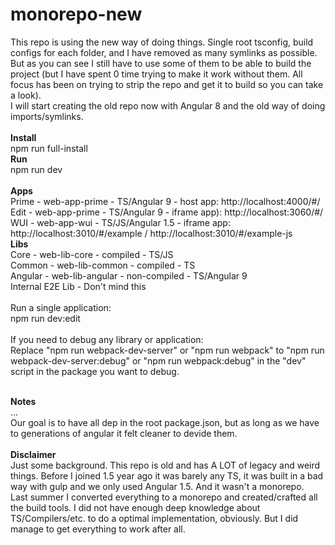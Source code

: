 # monorepo-new
This repo is using the new way of doing things. Single root tsconfig, build configs for each folder, and I have removed as many symlinks as possible. But as you can see I still have to use some of them to be able to build the project (but I have spent 0 time trying to make it work without them. All focus has been on trying to strip the repo and get it to build so you can take a look).<br/>
I will start creating the old repo now with Angular 8 and the old way of doing imports/symlinks.<br/><br/>
<b>Install</b><br/>
npm run full-install<br/>
<b>Run</b><br/>
npm run dev<br/>
<br/>
<b>Apps</b><br/>
Prime - web-app-prime - TS/Angular 9 - host app: http://localhost:4000/#/<br/>
Edit - web-app-prime - TS/Angular 9 - iframe app): http://localhost:3060/#/<br/>
WUI - web-app-wui - TS/JS/Angular 1.5 - iframe app: http://localhost:3010/#/example / http://localhost:3010/#/example-js<br/>
<b>Libs</b><br/>
Core - web-lib-core - compiled - TS/JS<br/>
Common - web-lib-common - compiled - TS<br/>
Angular - web-lib-angular - non-compiled - TS/Angular 9<br/>
Internal E2E Lib - Don't mind this<br/>
<br/>
Run a single application:<br/>
npm run dev:edit<br/>
<br/>
If you need to debug any library or application:<br/>
Replace "npm run webpack-dev-server" or "npm run webpack" to "npm run webpack-dev-server:debug" or "npm run webpack:debug" in the "dev" script in the package you want to debug.

<br/>
<b>Notes</b><br/>
...
<br/>
Our goal is to have all dep in the root package.json, but as long as we have to generations of angular it felt cleaner to devide them.<br/>
<br/>
<b>Disclaimer</b><br/>
Just some background. This repo is old and has A LOT of legacy and weird things. Before I joined 1.5 year ago it was barely any TS, it was built in a bad way with gulp and we only used Angular 1.5. And it wasn't a monorepo.<br/>
Last summer I converted everything to a monorepo and created/crafted all the build tools. I did not have enough deep knowledge about TS/Compilers/etc. to do a optimal implementation, obviously. But I did manage to get everything to work after all.<br/>
<br/>
